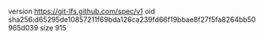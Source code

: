 version https://git-lfs.github.com/spec/v1
oid sha256:d65295de10857211f69bda126ca239fd66f19bbae8f27f5fa8264bb50965d039
size 915

